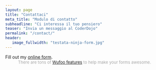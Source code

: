 ```yaml
---
layout: page
title: "Contattaci"
meta_title: "Modulo di contatto"
subheadline: "Ci interessa il tuo pensiero"
teaser: "Invia un messaggio al CoderDojo"
permalink: "/contact/"
header:
   image_fullwidth: "testata-ninja-form.jpg"
---
```

<div id="wufoo-mhyfxmd0t4vkq8">
Fill out my <a href="https://coderdojorimini.wufoo.com/forms/mhyfxmd0t4vkq8">online form</a>.
</div>
<div id="wuf-adv" style="font-family:inherit;font-size: small;color:#a7a7a7;text-align:center;display:block;">There are tons of <a href="http://www.wufoo.com/features/">Wufoo features</a> to help make your forms awesome.</div>
<script type="text/javascript">var mhyfxmd0t4vkq8;(function(d, t) {
var s = d.createElement(t), options = {
'userName':'coderdojorimini',
'formHash':'mhyfxmd0t4vkq8',
'autoResize':true,
'height':'517',
'async':true,
'host':'wufoo.com',
'header':'show',
'ssl':true};
s.src = ('https:' == d.location.protocol ? 'https://' : 'http://') + 'www.wufoo.com/scripts/embed/form.js';
s.onload = s.onreadystatechange = function() {
var rs = this.readyState; if (rs) if (rs != 'complete') if (rs != 'loaded') return;
try { mhyfxmd0t4vkq8 = new WufooForm();mhyfxmd0t4vkq8.initialize(options);mhyfxmd0t4vkq8.display(); } catch (e) {}};
var scr = d.getElementsByTagName(t)[0], par = scr.parentNode; par.insertBefore(s, scr);
})(document, 'script');</script>
